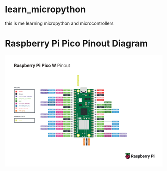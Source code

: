 # learn_micropython
this is me learning micropython and microcontrollers 

# Raspberry Pi Pico Pinout Diagram

![pico pinout diagram](img\PicoW-A4-Pinout.jpg)
